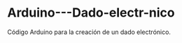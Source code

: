 Arduino---Dado-electr-nico
==========================

Código Arduino para la creación de un dado electrónico.
